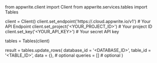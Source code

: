 from appwrite.client import Client
from appwrite.services.tables import Tables

client = Client()
client.set_endpoint('https://<REGION>.cloud.appwrite.io/v1') # Your API Endpoint
client.set_project('<YOUR_PROJECT_ID>') # Your project ID
client.set_key('<YOUR_API_KEY>') # Your secret API key

tables = Tables(client)

result = tables.update_rows(
    database_id = '<DATABASE_ID>',
    table_id = '<TABLE_ID>',
    data = {}, # optional
    queries = [] # optional
)
